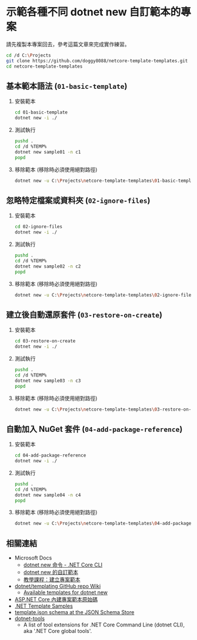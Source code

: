 # 示範各種不同 dotnet new 自訂範本的專案

請先複製本專案回去，參考這篇文章來完成實作練習。

```sh
cd /d C:\Projects
git clone https://github.com/doggy8088/netcore-template-templates.git
cd netcore-template-templates
```

## 基本範本語法 (`01-basic-template`)

1. 安裝範本

    ```sh
    cd 01-basic-template
    dotnet new -i ./
    ```

2. 測試執行

    ```sh
    pushd .
    cd /d %TEMP%
    dotnet new sample01 -n c1
    popd
    ```

3. 移除範本 (移除時必須使用絕對路徑)

    ```sh
    dotnet new -u C:\Projects\netcore-template-templates\01-basic-template
    ```

## 忽略特定檔案或資料夾 (`02-ignore-files`)

1. 安裝範本

    ```sh
    cd 02-ignore-files
    dotnet new -i ./
    ```

2. 測試執行

    ```sh
    pushd .
    cd /d %TEMP%
    dotnet new sample02 -n c2
    popd
    ```

3. 移除範本 (移除時必須使用絕對路徑)

    ```sh
    dotnet new -u C:\Projects\netcore-template-templates\02-ignore-files
    ```

## 建立後自動還原套件 (`03-restore-on-create`)

1. 安裝範本

    ```sh
    cd 03-restore-on-create
    dotnet new -i ./
    ```

2. 測試執行

    ```sh
    pushd .
    cd /d %TEMP%
    dotnet new sample03 -n c3
    popd
    ```

3. 移除範本 (移除時必須使用絕對路徑)

    ```sh
    dotnet new -u C:\Projects\netcore-template-templates\03-restore-on-create
    ```

## 自動加入 NuGet 套件 (`04-add-package-reference`)

1. 安裝範本

    ```sh
    cd 04-add-package-reference
    dotnet new -i ./
    ```

2. 測試執行

    ```sh
    pushd .
    cd /d %TEMP%
    dotnet new sample04 -n c4
    popd
    ```

3. 移除範本 (移除時必須使用絕對路徑)

    ```sh
    dotnet new -u C:\Projects\netcore-template-templates\04-add-package-reference
    ```

## 相關連結

- Microsoft Docs
  - [dotnet new 命令 - .NET Core CLI](https://docs.microsoft.com/zh-tw/dotnet/core/tools/dotnet-new)
  - [dotnet new 的自訂範本](https://docs.microsoft.com/zh-tw/dotnet/core/tools/custom-templates)
  - [教學課程：建立專案範本](https://docs.microsoft.com/zh-tw/dotnet/core/tutorials/cli-templates-create-item-template)
- [dotnet/templating GitHub repo Wiki](https://github.com/dotnet/templating/wiki)
  - [Available templates for dotnet new](https://github.com/dotnet/templating/wiki/Available-templates-for-dotnet-new)
- [ASP.NET Core 內建專案範本原始碼](https://github.com/dotnet/aspnetcore/tree/master/src/ProjectTemplates)
- [.NET Template Samples](https://github.com/dotnet/dotnet-template-samples)
- [template.json schema at the JSON Schema Store](http://json.schemastore.org/template)
- [dotnet-tools](https://github.com/natemcmaster/dotnet-tools)
  - A list of tool extensions for .NET Core Command Line (dotnet CLI), aka '.NET Core global tools'.
